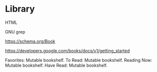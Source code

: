 # Library

HTML

GNU grep

https://schema.org/Book

https://developers.google.com/books/docs/v1/getting_started

Favorites: Mutable bookshelf.
To Read: Mutable bookshelf.
Reading Now: Mutable bookshelf.
Have Read: Mutable bookshelf.
